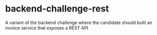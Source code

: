 # backend-challenge-rest
A variant of the backend challenge where the candidate should built an invoice service that exposes a REST API

